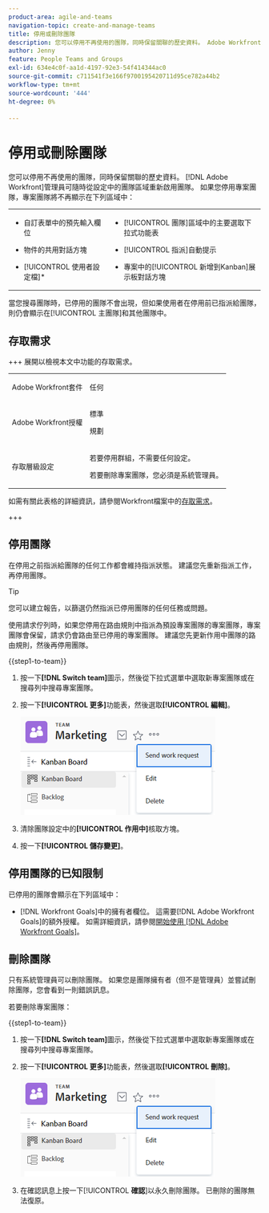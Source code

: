 ```yaml
---
product-area: agile-and-teams
navigation-topic: create-and-manage-teams
title: 停用或刪除團隊
description: 您可以停用不再使用的團隊，同時保留關聯的歷史資料。 Adobe Workfront管理員可隨時從設定中的團隊區域重新啟用團隊。
author: Jenny
feature: People Teams and Groups
exl-id: 634e4c0f-aa1d-4197-92e3-54f414344ac0
source-git-commit: c711541f3e166f9700195420711d95ce782a44b2
workflow-type: tm+mt
source-wordcount: '444'
ht-degree: 0%

---
```


# 停用或刪除團隊

您可以停用不再使用的團隊，同時保留關聯的歷史資料。 [!DNL Adobe Workfront]管理員可隨時從設定中的團隊區域重新啟用團隊。 如果您停用專案團隊，專案團隊將不再顯示在下列區域中：

<table style="table-layout:auto"> 
 <col> 
 <col> 
 <tbody> 
  <tr> 
   <td> 
    <ul> 
     <li> <p>自訂表單中的預先輸入欄位</p> </li> 
    </ul> 
    <ul> 
     <li> <p>物件的共用對話方塊</p> </li> 
     <li> <p>[!UICONTROL 使用者設定檔]*</p> </li> 
    </ul> </td> 
   <td> 
    <ul> 
     <li> <p>[!UICONTROL 團隊]區域中的主要選取下拉式功能表</p> </li> 
     <li> <p>[!UICONTROL 指派]自動提示</p> </li> 
     <li> <p>專案中的[!UICONTROL 新增到Kanban]展示板對話方塊</p> </li> 
    </ul> </td> 
  </tr> 
 </tbody> 
</table>

當您搜尋團隊時，已停用的團隊不會出現，但如果使用者在停用前已指派給團隊，則仍會顯示在[!UICONTROL 主團隊]和其他團隊中。

## 存取需求

+++ 展開以檢視本文中功能的存取需求。

<table style="table-layout:auto"> 
 <col> 
 <col> 
 <tbody> 
  <tr data-mc-conditions=""> 
   <td role="rowheader"> <p>Adobe Workfront套件</p> </td> 
   <td>任何</td> 
  </tr> 
  <tr> 
   <td role="rowheader">Adobe Workfront授權</td> 
   <td>
   <p>標準</p>
   <p>規劃</p></td>
  </tr> 
  <tr>
   <td>存取層級設定</td>
   <td><p>若要停用群組，不需要任何設定。</p>
   <p>若要刪除專案團隊，您必須是系統管理員。</p></td>
  </tr>
 </tbody> 
</table>

如需有關此表格的詳細資訊，請參閱Workfront檔案中的[存取需求](/help/quicksilver/administration-and-setup/add-users/access-levels-and-object-permissions/access-level-requirements-in-documentation.md)。

+++

## 停用團隊

在停用之前指派給團隊的任何工作都會維持指派狀態。 建議您先重新指派工作，再停用團隊。

>[!TIP]
>
>您可以建立報告，以篩選仍然指派已停用團隊的任何任務或問題。

使用請求佇列時，如果您停用在路由規則中指派為預設專案團隊的專案團隊，專案團隊會保留，請求仍會路由至已停用的專案團隊。 建議您先更新作用中團隊的路由規則，然後再停用團隊。

{{step1-to-team}}

1. 按一下&#x200B;**[!DNL Switch team]**&#x200B;圖示，然後從下拉式選單中選取新專案團隊或在搜尋列中搜尋專案團隊。
1. 按一下&#x200B;**[!UICONTROL 更多]**&#x200B;功能表，然後選取&#x200B;**[!UICONTROL 編輯]**。

   ![](assets/edit-team-settings.png)

1. 清除團隊設定中的&#x200B;**[!UICONTROL 作用中]**&#x200B;核取方塊。
1. 按一下&#x200B;**[!UICONTROL 儲存變更]**。

## 停用團隊的已知限制

已停用的團隊會顯示在下列區域中：

* [!DNL Workfront Goals]中的擁有者欄位。 這需要[!DNL Adobe Workfront Goals]的額外授權。 如需詳細資訊，請參閱[開始使用 [!DNL Adobe Workfront Goals]](../../workfront-goals/goal-management/getting-started-with-wf-goals.md)。

## 刪除團隊

只有系統管理員可以刪除團隊。 如果您是團隊擁有者（但不是管理員）並嘗試刪除團隊，您會看到一則錯誤訊息。

若要刪除專案團隊：

{{step1-to-team}}

1. 按一下&#x200B;**[!DNL Switch team]**&#x200B;圖示，然後從下拉式選單中選取新專案團隊或在搜尋列中搜尋專案團隊。
1. 按一下&#x200B;**[!UICONTROL 更多]**&#x200B;功能表，然後選取&#x200B;**[!UICONTROL 刪除]**。

   ![](assets/edit-team-settings.png)

1. 在確認訊息上按一下&#x200B;[!UICONTROL **確認**]&#x200B;以永久刪除團隊。 已刪除的團隊無法復原。
